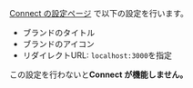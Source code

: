 [Connect の設定ページ](https://dashboard.stripe.com/account/applications/settings) で以下の設定を行います。

- ブランドのタイトル
- ブランドのアイコン
- リダイレクトURL: `localhost:3000`を指定
  
この設定を行わないと**Connect が機能しません。**